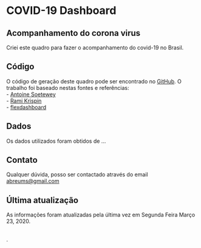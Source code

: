 COVID-19 Dashboard
================

## Acompanhamento do corona virus

Criei este quadro para fazer o acompanhamento do covid-19 no Brasil.

## Código

O código de geração deste quadro pode ser encontrado no
[GitHub](https://github.com/abreums/covid-19_dashboard). O trabalho foi
baseado nestas fontes e referências:  
\- [Antoine
Soetewey](https://github.com/AntoineSoetewey/coronavirus_dashboard)  
\- [Rami
Krispin](https://github.com/RamiKrispin/coronavirus_dashboard)  
\- [flexdashboard](https://rmarkdown.rstudio.com/flexdashboard/)

## Dados

Os dados utilizados foram obtidos de …

## Contato

Qualquer dúvida, posso ser contactado através do email
<abreums@gmail.com>

## Última atualização

As informações foram atualizadas pela última vez em Segunda Feira Março
23, 2020.

<br> .
